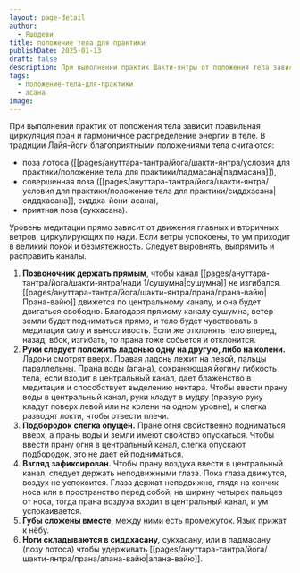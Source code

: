 ```yaml
---
layout: page-detail
author:
  - Яшодеви
title: положение тела для практики
publishDate: 2025-01-13
draft: false
description: При выполнении практик Шакти-янтры от положения тела зависит правильная циркуляция пран и гармоничное распределение энергии в теле.
tags:
  - положение-тела-для-практики
  - асана
image:
---
```

При выполнении практик от положения тела зависит правильная циркуляция пран и гармоничное распределение энергии в теле. В традиции Лайя-йоги благоприятными положениями тела считаются: 

- поза лотоса ([[pages/ануттара-тантра/йога/шакти-янтра/условия для практики/положение тела для практики/падмасана|падмасана]]), 
- совершенная поза ([[pages/ануттара-тантра/йога/шакти-янтра/условия для практики/положение тела для практики/сиддхасана|сиддхасана]], сиддха-йони-асана), 
- приятная поза (сукхасана). 

Уровень медитации прямо зависит от движения главных и вторичных ветров, циркулирующих по нади. Если ветры успокоены, то ум приходит в великий покой и безмятежность. Следует выровнять, выпрямить и расправить каналы. 

1. **Позвоночник держать прямым**, чтобы канал [[pages/ануттара-тантра/йога/шакти-янтра/нади 1/сушумна|сушумна]] не изгибался. [[pages/ануттара-тантра/йога/шакти-янтра/прана/прана-вайю|Прана-вайю]] движется по центральному каналу, и она будет двигаться свободно. Благодаря прямому каналу сушумна, ветер земли будет подниматься прямо, и тело будет чувствовать в медитации силу и выносливость. Если же отклонять тело вперед, назад, вбок, изгибать, то прана тоже собьется и отклонится.
2. **Руки следует положить ладонью одну на другую, либо на колени.** Ладони смотрят вверх. Правая ладонь лежит на левой, пальцы параллельны. Прана воды (апана), сохраняющая йогину гибкость тела, если входит в центральный канал, дает блаженство в медитации и способствует выделению нектара. Чтобы ввести прану воды в центральный канал, руки кладут в мудру (правую руку кладут поверх левой или на колени на одном уровне), и слегка разводят локти, чтобы отвести плечи.
3. **Подбородок слегка опущен.** Пране огня свойственно подниматься вверх, а праны воды и земли имеют свойство опускаться. Чтобы ввести прану огня в центральный канал, слегка опускают подбородок, это не дает ей подниматься.
4. **Взгляд зафиксирован.** Чтобы прану воздуха ввести в центральный канал, следует держать неподвижными глаза. Пока глаза движутся, воздух не успокоится. Глаза держат неподвижно, глядя на кончик носа или в пространство перед собой, на ширину четырех пальцев от носа, тогда прана воздуха входит в центральный канал, и ум успокаивается.
5. **Губы сложены вместе**, между ними есть промежуток. Язык прижат к нёбу. 
6. **Ноги складываются в сиддхасану,** сукхасану, или в падмасану (позу лотоса) чтобы удерживать [[pages/ануттара-тантра/йога/шакти-янтра/прана/апана-вайю|апана-вайю]]. 

